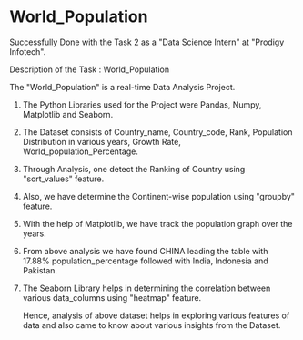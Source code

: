# World_Population

Successfully Done with the Task 2 as a "Data Science Intern" at "Prodigy Infotech".

Description of the Task : World_Population 

The "World_Population" is a real-time Data Analysis Project.
1. The Python Libraries used for the Project were Pandas, Numpy, Matplotlib and Seaborn.
2. The Dataset consists of Country_name, Country_code, Rank, Population Distribution in various years, Growth Rate, 
   World_population_Percentage.
3. Through Analysis, one detect the Ranking of Country using "sort_values" feature.
4. Also, we have determine the Continent-wise population using "groupby" feature.
5. With the help of Matplotlib, we have track the population graph over the years.
6. From above analysis we have found CHINA leading the table with 17.88% population_percentage followed with India, Indonesia and 
   Pakistan.
7. The Seaborn Library helps in determining the correlation between various data_columns using "heatmap" feature.

   Hence, analysis of above dataset helps in exploring various features of data and also came to know about various insights 
   from the Dataset.
